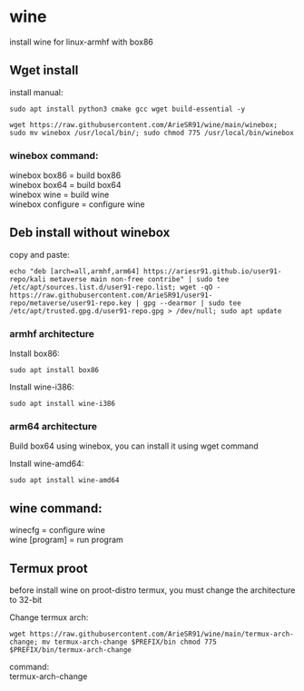 # wine
install wine for linux-armhf with box86

## Wget install
install manual:
```
sudo apt install python3 cmake gcc wget build-essential -y
```
```
wget https://raw.githubusercontent.com/ArieSR91/wine/main/winebox; sudo mv winebox /usr/local/bin/; sudo chmod 775 /usr/local/bin/winebox
```
### winebox command:

winebox box86 = build box86\
winebox box64 = build box64\
winebox wine = build wine\
winebox configure = configure wine

## Deb install without winebox
copy and paste:
```
echo "deb [arch=all,armhf,arm64] https://ariesr91.github.io/user91-repo/kali metaverse main non-free contribe" | sudo tee /etc/apt/sources.list.d/user91-repo.list; wget -qO - https://raw.githubusercontent.com/ArieSR91/user91-repo/metaverse/user91-repo.key | gpg --dearmor | sudo tee /etc/apt/trusted.gpg.d/user91-repo.gpg > /dev/null; sudo apt update
```
### armhf architecture
Install box86:
```
sudo apt install box86
```

Install wine-i386:
```
sudo apt install wine-i386
```
### arm64 architecture
Build box64 using winebox, you can install it using wget command


Install wine-amd64:
```
sudo apt install wine-amd64
```

## wine command:

winecfg = configure wine\
wine [program] = run program




## Termux proot
before install wine on proot-distro termux, you must change the architecture to 32-bit

Change termux arch:
```
wget https://raw.githubusercontent.com/ArieSR91/wine/main/termux-arch-change; mv termux-arch-change $PREFIX/bin chmod 775 $PREFIX/bin/termux-arch-change
```
command:\
termux-arch-change
